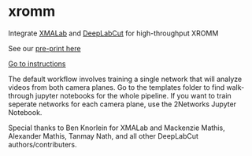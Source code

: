 # xromm
Integrate [XMALab](https://bitbucket.org/xromm/xmalab) and [DeepLabCut](https://github.com/AlexEMG/DeepLabCut) for high-throughput XROMM

See our [pre-print here](https://biorxiv.org/cgi/content/short/2020.04.10.035949v1)

[Go to instructions](https://github.com/jdlaurence/xromm/blob/master/instructions.md)

The default workflow involves training a single network that will analyze videos from both camera planes. Go to the templates folder to find walk-through jupyter notebooks for the whole pipeline. If you want to train seperate networks for each camera plane, use the 2Networks Jupyter Notebook.

Special thanks to Ben Knorlein for XMALab and Mackenzie Mathis, Alexander Mathis, Tanmay Nath, and all other DeepLabCut authors/contributers.
